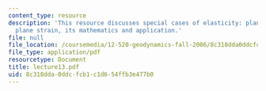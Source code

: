 ```yaml
---
content_type: resource
description: 'This resource discusses special cases of elasticity: plane stress and
  plane strain, its mathematics and application.'
file: null
file_location: /coursemedia/12-520-geodynamics-fall-2006/8c318dda0ddcfcb1c1d654ffb3e477b0_lecture13.pdf
file_type: application/pdf
resourcetype: Document
title: lecture13.pdf
uid: 8c318dda-0ddc-fcb1-c1d6-54ffb3e477b0
---
```

